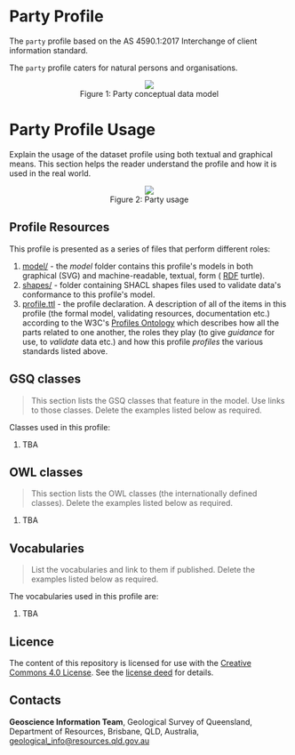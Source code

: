 # Party Profile
The `party` profile based on the AS 4590.1:2017 Interchange of client information standard.

The `party` profile caters for natural persons and organisations.

<p align="center">
<img src="images/party-conceptual-model.png"><br>
Figure 1: Party conceptual data model</p>



# Party Profile Usage
Explain the usage of the dataset profile using both textual and graphical means. This section helps the reader understand the profile and how it is used in the real world.

<p align="center">
<img src="images/party-usage.png" ><br>
Figure 2: Party usage</p>

## Profile Resources
This profile is presented as a series of files that perform different roles:

1. [model/](model/) - the *model* folder contains this profile's models in both graphical (SVG) and machine-readable, textual, form ( [RDF](https://www.w3.org/RDF/) turtle).
2. [shapes/](shapes/) - folder containing SHACL shapes files used to validate data's conformance to this profile's model.
3. [profile.ttl](profile.ttl) - the profile declaration. A description of all of the items in this profile (the formal model, validating resources, documentation etc.) according to the W3C's [Profiles Ontology](https://www.w3.org/TR/dx-prof/) which describes how all the parts related to one another, the roles they play (to give *guidance* for use, to *validate* data etc.) and how this profile *profiles* the various standards listed above.


## GSQ classes
> This section lists the GSQ classes that feature in the model. Use links to those classes. Delete the examples listed below as required.

Classes used in this profile:
1. TBA


## OWL classes
> This section lists the OWL classes (the internationally defined classes).  Delete the examples listed below as required.
1. TBA

## Vocabularies
> List the vocabularies and link to them if published. Delete the examples listed below as required.

The vocabularies used in this profile are:
1. TBA


## Licence
The content of this repository is licensed for use with the [Creative Commons 4.0 License](https://creativecommons.org/licenses/by/4.0/). See the [license deed](LICENSE) for details.


## Contacts
**Geoscience Information Team**,
Geological Survey of Queensland,
Department of Resources,
Brisbane, QLD, Australia,
<geological_info@resources.qld.gov.au>

